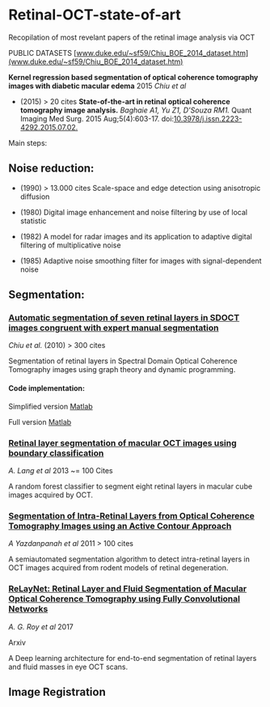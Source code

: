 # Retinal-OCT-state-of-art
Recopilation of most revelant papers of the retinal image analysis via OCT 

PUBLIC DATASETS
[www.duke.edu/~sf59/Chiu_BOE_2014_dataset.htm](www.duke.edu/~sf59/Chiu_BOE_2014_dataset.htm)

**Kernel regression based segmentation of optical coherence tomography images with diabetic macular edema**
2015 *Chiu et al*




- (2015) > 20 cites
**State-of-the-art in retinal optical coherence tomography image analysis.** *Baghaie A1, Yu Z1, D'Souza RM1.*
Quant Imaging Med Surg. 2015 Aug;5(4):603-17. doi:[10.3978/j.issn.2223-4292.2015.07.02.](10.3978/j.issn.2223-4292.2015.07.02.)



Main steps:

## Noise reduction:
  
  - (1990) > 13.000 cites
    Scale-space and edge detection using anisotropic diffusion  
  
  - (1980)
    Digital image enhancement and noise filtering by use of local statistic							 
	
  - (1982)
    A model for radar images and its application to adaptive digital filtering of multiplicative noise 
	
  - (1985)
    Adaptive noise smoothing filter for images with signal-dependent noise							 

## Segmentation:

### [Automatic segmentation of seven retinal layers in SDOCT images congruent with expert manual segmentation](https://www.ncbi.nlm.nih.gov/pmc/articles/PMC3408910/)
*Chiu et al.*
(2010) > 300 cites

Segmentation of retinal layers in Spectral Domain Optical Coherence Tomography images using graph theory and dynamic programming.

#### Code implementation:
Simplified version [Matlab](https://es.mathworks.com/matlabcentral/fileexchange/43518-graph-based-segmentation-of-retinal-layers-in-oct-images)

Full version [Matlab](https://github.com/pangyuteng/caserel)

### [Retinal layer segmentation of macular OCT images using boundary classification](https://www.ncbi.nlm.nih.gov/pmc/articles/PMC3704094/)
*A. Lang et al*
2013 ~= 100 Cites

A random forest classifier to segment eight retinal layers in macular cube images acquired by OCT.


### [Segmentation of Intra-Retinal Layers from Optical Coherence Tomography Images using an Active Contour Approach](http://ieeexplore.ieee.org/stamp/stamp.jsp?arnumber=5601784)
*A Yazdanpanah et al*
2011 > 100 cites

A semiautomated segmentation algorithm to detect intra-retinal layers in OCT images acquired from rodent models of retinal degeneration.



### [ReLayNet: Retinal Layer and Fluid Segmentation of Macular Optical Coherence Tomography using Fully Convolutional Networks](https://arxiv.org/abs/1704.02161)
*A. G. Roy et al*
2017 

Arxiv

A Deep learning architecture for end-to-end segmentation of retinal layers and fluid masses in eye OCT scans.


## Image Registration

